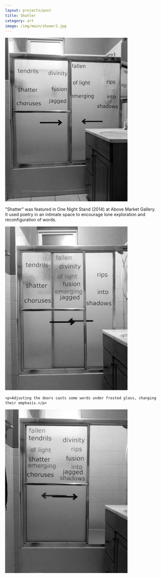```yaml
---
layout: projects/post
title: Shatter
category: art
image: /img/main/shower2.jpg
---
```

<div class="row">
<div class="col-md-8">
<img src="/img/shower1.jpg">

<p>	"Shatter" was featured in One Night Stand (2014) at Above Market Gallery. It used poetry in an intimate space to encourage lone exploration and reconfiguration of words.</p>

<img src="/img/shower2.jpg">

	<p>Adjusting the doors casts some words under frosted glass, changing their emphasis.</p>

<img src="/img/shower3.jpg">
</div>
</div>
